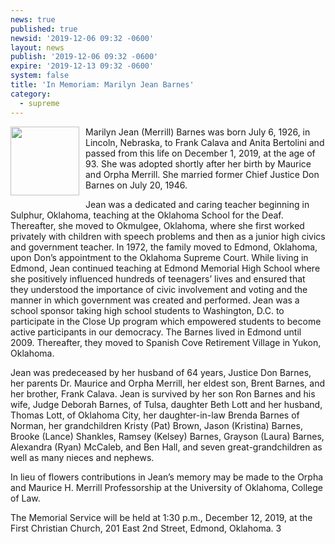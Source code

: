 ```yaml
---
news: true
published: true
newsid: '2019-12-06 09:32 -0600'
layout: news
publish: '2019-12-06 09:32 -0600'
expire: '2019-12-13 09:32 -0600'
system: false
title: 'In Memoriam: Marilyn Jean Barnes'
category:
  - supreme
---
```

<img style="width: 110px; float: left; margin: 0 10px 10px 0;" src="http://www.oscn.net/images/news/jean-barnes.jpg" />Marilyn Jean (Merrill) Barnes was born July 6, 1926, in Lincoln, Nebraska, to Frank Calava and Anita Bertolini and passed from this life on December 1, 2019, at the age of 93. She was adopted shortly after her birth by Maurice and Orpha Merrill.  She married former Chief Justice Don Barnes on July 20, 1946.  

Jean was a dedicated and caring teacher beginning in Sulphur, Oklahoma, teaching at the Oklahoma School for the Deaf. Thereafter, she moved to Okmulgee, Oklahoma, where she first worked privately with children with speech problems and then as a junior high civics and government teacher. In 1972, the family moved to Edmond, Oklahoma, upon Don’s appointment to the Oklahoma Supreme Court. While living in Edmond, Jean continued teaching at Edmond Memorial High School where she positively influenced hundreds of teenagers’ lives and ensured that they understood the importance of civic involvement and voting and the manner in which government was created and performed.  Jean was a school sponsor taking  high school students to Washington, D.C. to participate in the Close Up program which empowered students to become active participants in our democracy. The Barnes lived in Edmond until 2009. Thereafter, they moved to Spanish Cove Retirement Village in Yukon, Oklahoma. 

Jean was predeceased by her husband of 64 years, Justice Don Barnes, her parents Dr. Maurice and Orpha Merrill, her eldest son, Brent Barnes, and her brother, Frank Calava. Jean is survived by her son Ron Barnes and his wife, Judge Deborah Barnes, of Tulsa, daughter Beth Lott and her husband, Thomas Lott, of Oklahoma City, her daughter-in-law Brenda Barnes of Norman, her grandchildren Kristy (Pat) Brown, Jason (Kristina) Barnes, Brooke (Lance) Shankles, Ramsey (Kelsey) Barnes, Grayson (Laura) Barnes, Alexandra (Ryan) McCaleb, and Ben Hall, and seven great-grandchildren as well as many nieces and nephews. 

In lieu of flowers contributions in Jean’s memory may be made to the Orpha and Maurice H. Merrill Professorship at the University of Oklahoma, College of Law. 

The Memorial Service will be held at 1:30 p.m., December 12, 2019, at the First Christian Church, 201 East 2nd Street, Edmond, Oklahoma.  3
